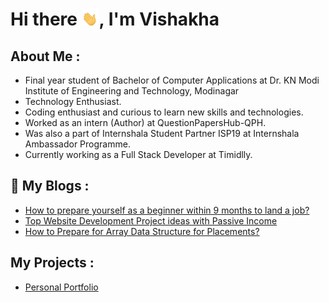 
# Hi there <img src="https://github.com/eramkhann/eramkhann/blob/main/waving-hand-joypixels.gif" width="28">, I'm Vishakha 

## About Me :
- Final year student of Bachelor of Computer Applications at  Dr. KN Modi Institute of Engineering and Technology, Modinagar
- Technology Enthusiast.
- Coding enthusiast and curious to learn new skills and technologies.
- Worked as an intern (Author) at QuestionPapersHub-QPH. 
- Was also a part of Internshala Student Partner ISP19 at Internshala Ambassador Programme. 
- Currently working as a Full Stack Developer at Timidlly. 

## 📝 My Blogs :
- [How to prepare yourself as a beginner within 9 months to land a job?](https://sharmavishakha1209.wixsite.com/blog-tech/post/how-to-prepare-yourself-as-a-beginner-in-9-months-to-crack-big-companies)
- [Top Website Development Project ideas with Passive Income](https://sharmavishakha1209.wixsite.com/blog-tech/post/top-website-development-project-ideas-with-passive-income)
- [How to Prepare for Array Data Structure for Placements?](https://sharmavishakha1209.wixsite.com/blog-tech/post/how-to-prepare-for-array-data-structure-for-placements)

##  My Projects :
- [ Personal Portfolio ](https://bucolic-crumble-9f89a6.netlify.app/)

<!--
**vishkatyan/vishkatyan** is a ✨ _special_ ✨ repository because its `README.md` (this file) appears on your GitHub profile.

Here are some ideas to get you started:

- 🔭 I’m currently working for ... Timidlly India Pvt. Ltd.
- 🔭 I’m currently the Founder of ... Internship Alerts
- 🌱 I’m currently learning ... Full Stack Development
- 👯 I’m looking to collaborate ... for Internship Alerts
-->
